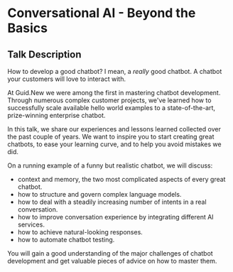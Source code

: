 # Conversational AI - Beyond the Basics

## Talk Description

How to develop a good chatbot? I mean, a *really* good chatbot. A chatbot your customers will love to interact with.

At Guid.New we were among the first in mastering chatbot development. Through numerous complex customer projects, we've learned how to successfully scale available hello world examples to a state-of-the-art, prize-winning enterprise chatbot.

In this talk, we share our experiences and lessons learned collected over the past couple of years. We want to inspire you to start creating great chatbots, to ease your learning curve, and to help you avoid mistakes we did.

On a running example of a funny but realistic chatbot, we will discuss:
- context and memory, the two most complicated aspects of every great chatbot.
- how to structure and govern complex language models.
- how to deal with a steadily increasing number of intents in a real conversation.
- how to improve conversation experience by integrating different AI services.
- how to achieve natural-looking responses.
- how to automate chatbot testing.

You will gain a good understanding of the major challenges of chatbot development and get valuable pieces of advice on how to master them.